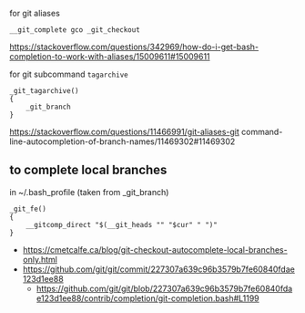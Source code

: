 for git aliases

`__git_complete gco _git_checkout`

https://stackoverflow.com/questions/342969/how-do-i-get-bash-completion-to-work-with-aliases/15009611#15009611

for git subcommand `tagarchive`

```
_git_tagarchive() 
{
    _git_branch
}
```

https://stackoverflow.com/questions/11466991/git-aliases-git command-line-autocompletion-of-branch-names/11469302#11469302

## to complete local branches

in ~/.bash_profile (taken from _git_branch)

```
_git_fe() 
{
    __gitcomp_direct "$(__git_heads "" "$cur" " ")"
}
```

- https://cmetcalfe.ca/blog/git-checkout-autocomplete-local-branches-only.html
- https://github.com/git/git/commit/227307a639c96b3579b7fe60840fdae123d1ee88
  - https://github.com/git/git/blob/227307a639c96b3579b7fe60840fdae123d1ee88/contrib/completion/git-completion.bash#L1199